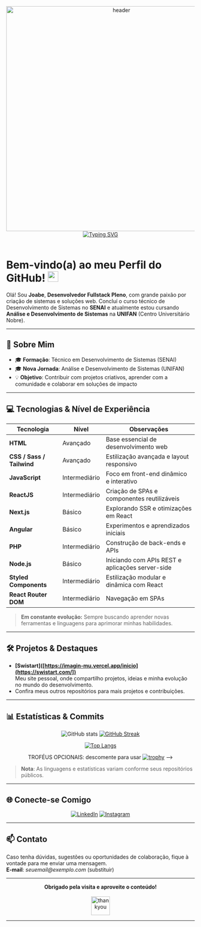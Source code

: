 <!-- CABEÇALHO OU BANNER OPCIONAL -->
<div align="center">
  <img src="https://media.giphy.com/media/k0ijJhqrUP4T2EvmJ1/giphy.gif" width="600" alt="header"/>
</div>

<!-- TÍTULO ANIMADO (Typing SVG) -->
<div align="center">
  <a href="https://github.com/joabe-nascimento">
    <img src="https://readme-typing-svg.herokuapp.com?font=Fira+Code&size=26&pause=1000&color=F7F7F7&center=true&vCenter=true&width=500&lines=Desenvolvedor+Fullstack+Pleno;Apaixonado+por+Tecnologia;Bem-vindo+ao+meu+Perfil!" alt="Typing SVG" />
  </a>
</div>

<br>

# **Bem-vindo(a) ao meu Perfil do GitHub!** <img src="https://media.giphy.com/media/hvRJCLFzcasrR4ia7z/giphy.gif" width="28">

Olá! Sou **Joabe**, **Desenvolvedor Fullstack Pleno**, com grande paixão por criação de sistemas e soluções web. Concluí o curso técnico de Desenvolvimento de Sistemas no **SENAI** e atualmente estou cursando **Análise e Desenvolvimento de Sistemas** na **UNIFAN** (Centro Universitário Nobre).

---

## **🚀 Sobre Mim**
- 🎓 **Formação**: Técnico em Desenvolvimento de Sistemas (SENAI)  
- 🎓 **Nova Jornada**: Análise e Desenvolvimento de Sistemas (UNIFAN)  
- 💡 **Objetivo**: Contribuir com projetos criativos, aprender com a comunidade e colaborar em soluções de impacto

---

## **💻 Tecnologias & Nível de Experiência**

| Tecnologia                 | Nível         | Observações                                        |
|---------------------------|---------------|----------------------------------------------------|
| **HTML**                  | Avançado      | Base essencial de desenvolvimento web              |
| **CSS / Sass / Tailwind** | Avançado      | Estilização avançada e layout responsivo           |
| **JavaScript**            | Intermediário | Foco em front-end dinâmico e interativo            |
| **ReactJS**               | Intermediário | Criação de SPAs e componentes reutilizáveis        |
| **Next.js**               | Básico        | Explorando SSR e otimizações em React              |
| **Angular**               | Básico        | Experimentos e aprendizados iniciais               |
| **PHP**                   | Intermediário | Construção de back-ends e APIs                     |
| **Node.js**               | Básico        | Iniciando com APIs REST e aplicações server-side   |
| **Styled Components**     | Intermediário | Estilização modular e dinâmica com React           |
| **React Router DOM**      | Intermediário | Navegação em SPAs                                  |

> **Em constante evolução:** Sempre buscando aprender novas ferramentas e linguagens para aprimorar minhas habilidades.

---

## **🛠️ Projetos & Destaques**

- **[Swistart]([https://imagin-mu.vercel.app/inicio](https://swistart.com/])**  
  Meu site pessoal, onde compartilho projetos, ideias e minha evolução no mundo do desenvolvimento.
- Confira meus outros repositórios para mais projetos e contribuições.

---

## **📊 Estatísticas & Commits**

<div align="center">

<!-- Substitua 'joabe-nascimento' pelo seu usuário do GitHub, caso seja diferente -->
![GitHub stats](https://github-readme-stats.vercel.app/api?username=joabe-nascimento&show_icons=true&theme=dracula&include_all_commits=true)
[![GitHub Streak](https://github-readme-streak-stats.herokuapp.com?user=joabe-nascimento&theme=dracula)](https://git.io/streak-stats)

[![Top Langs](https://github-readme-stats.vercel.app/api/top-langs/?username=joabe-nascimento&layout=compact&theme=dracula)](https://github.com/anuraghazra/github-readme-stats)

TROFÉUS OPCIONAIS: descomente para usar
[![trophy](https://github-profile-trophy.vercel.app/?username=joabe-nascimento&theme=dracula&row=1)](https://github.com/ryo-ma/github-profile-trophy)
-->
</div>

> **Nota**: As linguagens e estatísticas variam conforme seus repositórios públicos.

---

## **🌐 Conecte-se Comigo**

<div align="center">
  
[![LinkedIn](https://img.shields.io/badge/LinkedIn-0077B5?style=for-the-badge&logo=linkedin&logoColor=white)](https://www.linkedin.com/in/joabe-nascimento-632345211/)
[![Instagram](https://img.shields.io/badge/Instagram-E4405F?style=for-the-badge&logo=instagram&logoColor=white)](https://www.instagram.com/joabenascimentooficial/)

</div>

---

## **📫 Contato**

Caso tenha dúvidas, sugestões ou oportunidades de colaboração, fique à vontade para me enviar uma mensagem.  
**E-mail**: _seuemail@exemplo.com_ (substituir)

---

<div align="center">
  <strong>Obrigado pela visita e aproveite o conteúdo!</strong>
  <br><br>
  <img src="https://media.giphy.com/media/jTNG3RF6EwbkpD4LZx/giphy.gif" width="50" alt="thankyou"/>
</div>

---
<!-- Fim do README -->

